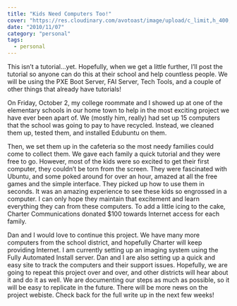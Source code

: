 ```yaml
---
title: "Kids Need Computers Too!"
cover: "https://res.cloudinary.com/avotoast/image/upload/c_limit,h_400,q_auto:good,w_600/v1530544488/nangio/child-computer-cute-159848.jpg"
date: "2010/11/07"
category: "personal"
tags:
  - personal
---
```


This isn’t a tutorial…yet. Hopefully, when we get a little further, I’ll post the tutorial so anyone can do this at their school and help countless people. We will be using the PXE Boot Server, FAI Server, Tech Tools, and a couple of other things that already have tutorials!

On Friday, October 2, my college roommate and I showed up at one of the elementary schools in our home town to help in the most exciting project we have ever been apart of. We (mostly him, really) had set up 15 computers that the school was going to pay to have recycled. Instead, we cleaned them up, tested them, and installed Edubuntu on them.

Then, we set them up in the cafeteria so the most needy families could come to collect them. We gave each family a quick tutorial and they were free to go. However, most of the kids were so excited to get their first computer, they couldn’t be torn from the screen. They were fascinated with Ubuntu, and some poked around for over an hour, amazed at all the free games and the simple interface. They picked up how to use them in seconds. It was an amazing experience to see these kids so engrossed in a computer. I can only hope they maintain that excitement and learn everything they can from these computers. To add a little icing to the cake, Charter Communications donated $100 towards Internet access for each family.

Dan and I would love to continue this project. We have many more computers from the school district, and hopefully Charter will keep providing Internet. I am currently setting up an imaging system using the Fully Automated Install server. Dan and I are also setting up a quick and easy site to track the computers and their support issues. Hopefully, we are going to repeat this project over and over, and other districts will hear about it and do it as well. We are documenting our steps as much as possible, so it will be easy to replicate in the future. There will be more news on the project webiste. Check back for the full write up in the next few weeks!
